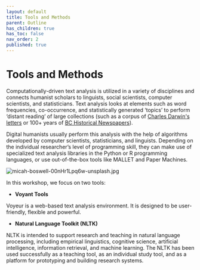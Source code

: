 ```yaml
---
layout: default
title: Tools and Methods
parent: Outline
has_children: true
has_toc: false
nav_order: 2
published: true
---
```

# Tools and Methods

Computationally-driven text analysis is utilized in a variety of disciplines and connects humanist scholars to linguists, social scientists, computer scientists, and statisticians. Text analysis looks at elements such as word frequencies, co-occurrence, and statistically generated ‘topics’ to perform ‘distant reading’ of large collections (such as a corpus of [Charles Darwin's letters](https://open.library.ubc.ca/collections/darwin) or 100+ years of [BC Historical Newspapers](https://open.library.ubc.ca/collections/bcnewspapers)). 

Digital humanists usually perform this analysis with the help of algorithms developed by computer scientists, statisticians, and linguists. Depending on the individual researcher’s level of programming skill, they can make use of specialized text analysis libraries in the Python or R programming languages, or use out-of-the-box tools like MALLET and Paper Machines.

![micah-boswell-00nHr1Lpq6w-unsplash.jpg]({{site.baseurl}}/content/micah-boswell-00nHr1Lpq6w-unsplash.jpg)

In this workshop, we focus on two tools:

- **Voyant Tools**

Voyeur is a web-based text analysis environment. It is designed to be user-friendly, flexible and powerful.

- **Natural Language Toolkit (NLTK)**

NLTK is intended to support research and teaching in natural language processing, including empirical linguistics, cognitive science, artificial intelligence, information retrieval, and machine learning.  The NLTK has been used successfully as a teaching tool, as an individual study tool, and as a platform for prototyping and building research systems.